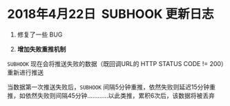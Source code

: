 # 2018年4月22日  SUBHOOK 更新日志


1. 修复了一些 BUG

2. **增加失败重推机制**

`SUBHOOK` 现在会将推送失败的数据（既回调URL的 HTTP STATUS CODE != 200）重新进行推送

当数据第一次推送失败后，`SUBHOOK` 间隔5分钟重推，依然失败则延迟15分钟重推，如依然失败则间隔45分钟…………以此类推，累积6次后，该数据将被丢弃